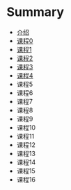 # Summary

* [介绍](README.md)
* [课程0](lesson0/README.md)
* [课程1](lesson1/README.md)
* [课程2](lesson2/README.md)
* [课程3](lesson3/README.md)
* [课程4](lesson4/README.md)
* 课程5
* 课程6
* 课程7
* 课程8
* 课程9
* 课程10
* 课程11
* 课程12
* 课程13
* 课程14
* 课程15
* 课程16

